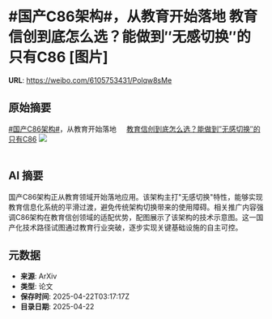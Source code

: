 # #国产C86架构#，从教育开始落地 教育信创到底怎么选？能做到″无感切换″的只有C86 [图片]

**URL**: https://weibo.com/6105753431/Polqw8sMe

## 原始摘要

<a href="https://m.weibo.cn/search?containerid=231522type%3D1%26t%3D10%26q%3D%23%E5%9B%BD%E4%BA%A7C86%E6%9E%B6%E6%9E%84%23&amp;extparam=%23%E5%9B%BD%E4%BA%A7C86%E6%9E%B6%E6%9E%84%23" data-hide=""><span class="surl-text">#国产C86架构#</span></a>，从教育开始落地 <a href="https://weibo.com/ttarticle/p/show?id=2309405158022405029893" data-hide=""><span class="url-icon"><img style="width: 1rem;height: 1rem" src="https://h5.sinaimg.cn/upload/2015/09/25/3/timeline_card_small_article_default.png" referrerpolicy="no-referrer"></span><span class="surl-text">教育信创到底怎么选？能做到″无感切换″的只有C86</span></a> <img style="" src="https://tvax4.sinaimg.cn/large/006Fd7o3ly1i0ovs4dic7j30fw08ygm2.jpg" referrerpolicy="no-referrer"><br><br>

## AI 摘要

国产C86架构正从教育领域开始落地应用。该架构主打"无感切换"特性，能够实现教育信息化系统的平滑过渡，避免传统架构切换带来的使用障碍。相关推广内容强调C86架构在教育信创领域的适配优势，配图展示了该架构的技术示意图。这一国产化技术路径试图通过教育行业突破，逐步实现关键基础设施的自主可控。

## 元数据

- **来源**: ArXiv
- **类型**: 论文
- **保存时间**: 2025-04-22T03:17:17Z
- **目录日期**: 2025-04-22
